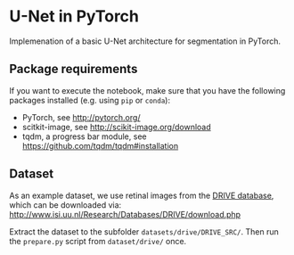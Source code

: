 # U-Net in PyTorch

Implemenation of a basic U-Net architecture for segmentation in PyTorch. 


## Package requirements

If you want to execute the notebook, make sure that you have the following packages installed (e.g. using `pip` or `conda`):
- PyTorch, see http://pytorch.org/
- scitkit-image, see http://scikit-image.org/download
- tqdm, a progress bar module, see https://github.com/tqdm/tqdm#installation


## Dataset

As an example dataset, we use retinal images from the [DRIVE database](http://www.isi.uu.nl/Research/Databases/DRIVE/), which can be downloaded via: http://www.isi.uu.nl/Research/Databases/DRIVE/download.php

Extract the dataset to the subfolder `datasets/drive/DRIVE_SRC/`. Then run the `prepare.py` script from `dataset/drive/` once.
